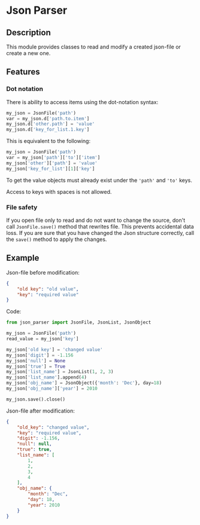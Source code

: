 # Json Parser #
## Description ##
    
This module provides classes to read and modify a created json-file or create a new one.

## Features ##
### Dot notation ### 
There is ability to access items using the dot-notation syntax:
```python
my_json = JsonFile('path')
var = my_json.d['path.to.item']
my_json.d['other.path'] = 'value'
my_json.d['key_for_list.1.key']
```
This is equivalent to the following:
```python
my_json = JsonFile('path')
var = my_json['path']['to']['item']
my_json['other']['path'] = 'value'
my_json['key_for_list'][1]['key']
```
To get the value objects must already exist under the `'path'` and `'to'` keys.

Access to keys with spaces is not allowed.

### File safety ###
If you open file only to read and do not want to change the source, don't call `JsonFile.save()` method that rewrites file. This prevents accidental data loss.
If you are sure that you have changed the Json structure correctly, call the `save()` method to apply the changes.

## Example ##
Json-file before modification:
```json
{
    "old key": "old value",
    "key": "required value" 
}
```

Code:
```python
from json_parser import JsonFile, JsonList, JsonObject

my_json = JsonFile('path')
read_value = my_json['key']

my_json['old key'] = 'changed value'
my_json['digit'] = -1.156
my_json['null'] = None
my_json['true'] = True
my_json['list_name'] = JsonList(1, 2, 3)
my_json['list_name'].append(4)
my_json['obj_name'] = JsonObject({'month': 'Dec'}, day=18)
my_json['obj_name']['year'] = 2010

my_json.save().close()
```

Json-file after modification:
```json
{
    "old_key": "changed value",
    "key": "required value",
    "digit": -1.156,
    "null": null,
    "true": true,
    "list_name": [
        1, 
        2, 
        3,
        4
    ],
    "obj_name": {
        "month": "Dec",
        "day": 18,
        "year": 2010
    }
}
```